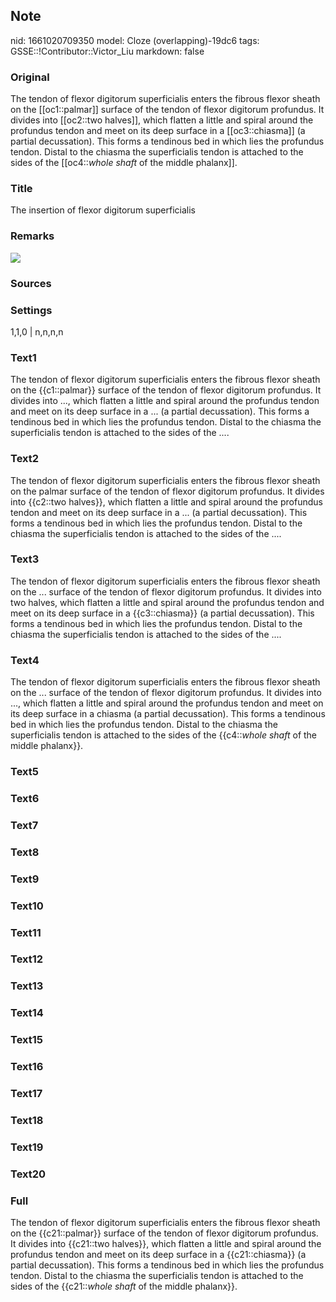 ## Note
nid: 1661020709350
model: Cloze (overlapping)-19dc6
tags: GSSE::!Contributor::Victor_Liu
markdown: false

### Original
The tendon of flexor digitorum superficialis enters the fibrous
flexor sheath on the [[oc1::palmar]] surface of the tendon of
flexor digitorum profundus. It divides into [[oc2::two halves]],
which flatten a little and spiral around the profundus tendon and
meet on its deep surface in a [[oc3::chiasma]] (a partial
decussation). This forms a tendinous bed in which lies the
profundus tendon. Distal to the chiasma the superficialis tendon is
attached to the sides of the [[oc4::<i>whole shaft</i> of the
middle phalanx]].

### Title
The insertion of flexor digitorum superficialis

### Remarks
<img src="paste-25d3e76082d97f9767585a8eb238b968fa8c862c.jpg">

### Sources


### Settings
1,1,0 | n,n,n,n

### Text1
The tendon of flexor digitorum superficialis enters the fibrous flexor sheath on the {{c1::palmar}} surface of the tendon of flexor digitorum profundus. It divides into ..., which flatten a little and spiral around the profundus tendon and meet on its deep surface in a ... (a partial decussation). This forms a tendinous bed in which lies the profundus tendon. Distal to the chiasma the superficialis tendon is attached to the sides of the ....

### Text2
The tendon of flexor digitorum superficialis enters the fibrous flexor sheath on the palmar surface of the tendon of flexor digitorum profundus. It divides into {{c2::two halves}}, which flatten a little and spiral around the profundus tendon and meet on its deep surface in a ... (a partial decussation). This forms a tendinous bed in which lies the profundus tendon. Distal to the chiasma the superficialis tendon is attached to the sides of the ....

### Text3
The tendon of flexor digitorum superficialis enters the fibrous flexor sheath on the ... surface of the tendon of flexor digitorum profundus. It divides into two halves, which flatten a little and spiral around the profundus tendon and meet on its deep surface in a {{c3::chiasma}} (a partial decussation). This forms a tendinous bed in which lies the profundus tendon. Distal to the chiasma the superficialis tendon is attached to the sides of the ....

### Text4
The tendon of flexor digitorum superficialis enters the fibrous
flexor sheath on the ... surface of the tendon of flexor digitorum
profundus. It divides into ..., which flatten a little and spiral
around the profundus tendon and meet on its deep surface in a
chiasma (a partial decussation). This forms a tendinous bed in
which lies the profundus tendon. Distal to the chiasma the
superficialis tendon is attached to the sides of the {{c4::<i>whole
shaft</i> of the middle phalanx}}.

### Text5


### Text6


### Text7


### Text8


### Text9


### Text10


### Text11


### Text12


### Text13


### Text14


### Text15


### Text16


### Text17


### Text18


### Text19


### Text20


### Full
The tendon of flexor digitorum superficialis enters the fibrous
flexor sheath on the {{c21::palmar}} surface of the tendon of
flexor digitorum profundus. It divides into {{c21::two halves}},
which flatten a little and spiral around the profundus tendon and
meet on its deep surface in a {{c21::chiasma}} (a partial
decussation). This forms a tendinous bed in which lies the
profundus tendon. Distal to the chiasma the superficialis tendon is
attached to the sides of the {{c21::<i>whole shaft</i> of the
middle phalanx}}.
